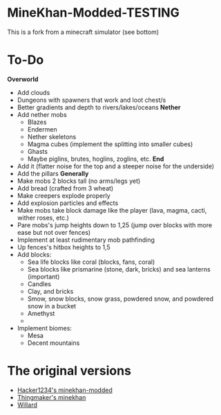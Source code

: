 # MineKhan-Modded-TESTING
This is a fork from a minecraft simulator (see bottom)

# To-Do
**Overworld**
 - Add clouds
 - Dungeons with spawners that work and loot chest/s
 - Better gradients and depth to rivers/lakes/oceans
**Nether**
 - Add nether mobs
   * Blazes
   * Endermen
   * Nether skeletons
   * Magma cubes (implement the splitting into smaller cubes)
   * Ghasts
   * Maybe piglins, brutes, hoglins, zoglins, etc.
**End**
 - Add it (flatter noise for the top and a steeper noise for the underside)
 - Add the pillars
**Generally**
 - Make mobs 2 blocks tall (no arms/legs yet)
 - Add bread (crafted from 3 wheat)
 - Make creepers explode properly
 - Add explosion particles and effects
 - Make mobs take block damage like the player (lava, magma, cacti, wither roses, etc.)
 - Pare mobs's jump heights down to 1,25 (jump over blocks with more ease but not over fences)
 - Implement at least rudimentary mob pathfinding
 - Up fences's hitbox heights to 1,5
 - Add blocks:
   * Sea life blocks like coral (blocks, fans, coral)
   * Sea blocks like prismarine (stone, dark, bricks) and sea lanterns (important)
   * Candles
   * Clay, and bricks
   * Smow, snow blocks, snow grass, powdered snow, and powdered snow in a bucket
   * Amethyst
   * 
 - Implement biomes:
   * Mesa
   * Decent mountains
# The original versions
 - [Hacker1234's minekhan-modded](https://github.com/Hacker1254/MineKhan-Modded)
 - [Thingmaker's minekhan](https://minekhan--thingmaker.repl.co/)
 - [Willard](https://willard.fun/minekhan/)
